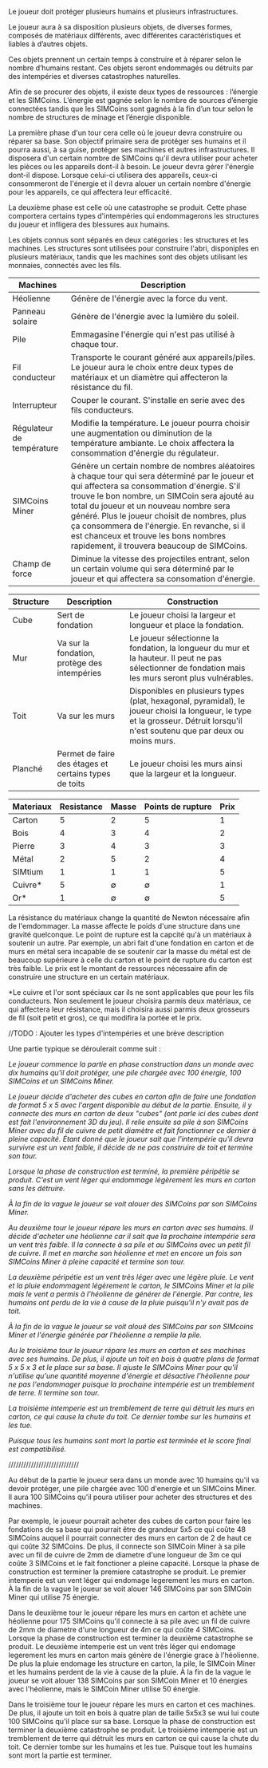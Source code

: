 Le joueur doit protéger plusieurs humains et plusieurs infrastructures.

Le joueur aura à sa disposition plusieurs objets, de diverses formes, composés de matériaux différents, avec différentes caractéristiques et liables à d’autres objets.

Ces objets prennent un certain temps à construire et à réparer selon le nombre d’humains restant. Ces objets seront endommagés ou détruits par des intempéries et diverses catastrophes naturelles.

Afin de se procurer des objets, il existe deux types de ressources : l’énergie et les SIMCoins. L’énergie est gagnée selon le nombre de sources d’énergie connectées tandis que les SIMCoins sont gagnés à la fin d’un tour selon le nombre de structures de minage et l’énergie disponible.

La première phase d'un tour cera celle où le joueur devra construire ou réparer sa base. Son objectif primaire sera de protéger ses humains et il pourra aussi, à sa guise, protéger ses machines et autres infrastructures. Il disposera d'un certain nombre de SIMCoins qu'il devra utiliser pour acheter les pièces ou les appareils dont-il à besoin. Le joueur devra gérer l'énergie dont-il dispose. Lorsque celui-ci utilisera des appareils, ceux-ci consommeront de l'énergie et il devra alouer un certain nombre d'énergie pour les appareils,  ce qui affectera leur efficacité.

La deuxième phase est celle où une catastrophe se produit. Cette phase comportera certains types d'intempéries qui endommagerons les structures du joueur et infligera des blessures aux humains.

Les objets connus sont séparés en deux catégories : les structures et les machines. Les structures sont utilisées pour construire l'abri, disponiples en plusieurs matériaux, tandis que les machines sont des objets utilisant les monnaies, connectés avec les fils.

Machines | Description
------------ | -------------
Héolienne | Génère de l'énergie avec la force du vent.
Panneau solaire | Génère de l'énergie avec la lumière du soleil.
Pile | Emmagasine l'énergie qui n'est pas utilisé à chaque tour.
Fil conducteur | Transporte le courant généré aux appareils/piles. Le joueur aura le choix entre deux types de matériaux et un diamètre qui affecteron la résistance du fil.
Interrupteur | Couper le courant. S'installe en serie avec des fils conducteurs.
Régulateur de température | Modifie la température. Le joueur pourra choisir une augmentation ou diminution de la température ambiante. Le choix affectera la consommation d'énergie du régulateur.
SIMCoins Miner | Génère un certain nombre de nombres aléatoires à chaque tour qui sera déterminé par le joueur et qui affectera sa consommation d'énergie. S'il trouve le bon nombre, un SIMCoin sera ajouté au total du joueur et un nouveau nombre sera généré. Plus le joueur choisit de nombres, plus ça consommera de l'énergie. En revanche, si il est chanceux et trouve les bons nombres rapidement, il trouvera beaucoup de SIMCoins.
Champ de force | Diminue la vitesse des projectiles entrant, selon un certain volume qui sera déterminé par le joueur et qui affectera sa consomation d'énergie.

Structure | Description | Construction 
------------ | ------------- | ------------- 
Cube | Sert de fondation | Le joueur choisi la largeur et longueur et place la fondation. 
Mur | Va sur la fondation, protège des intempéries | Le joueur sélectionne la fondation, la longueur du mur et la hauteur. Il peut ne pas sélectionner de fondation mais les murs seront plus vulnérables. 
Toit | Va sur les murs | Disponibles en plusieurs types (plat, hexagonal, pyramidal), le joueur choisi la longueur, le type et la grosseur. Détruit lorsqu'il n'est soutenu que par deux ou moins murs. 
Planché | Permet de faire des étages et certains types de toits | Le joueur choisi les murs ainsi que la largeur et la longueur.

Materiaux | Resistance | Masse | Points de rupture | Prix
------------ | ------------- | ------------ | ------------- | ------------
Carton | 5 | 2 | 5 | 1
Bois | 4 | 3 | 4 | 2
Pierre | 3 | 4 | 3 | 3
Métal | 2 | 5 | 2 | 4
SIMtium | 1 | 1 | 1 | 5
Cuivre* | 5 | ∅ | ∅ | 1
Or* | 1 | ∅ | ∅ | 5
 
La résistance du matériaux change la quantité de Newton nécessaire afin de l'emdommager. La masse affecte le poids d'une structure dans une gravité quelconque. Le point de rupture est la capcité qu'à un matériaux à soutenir un autre. Par exemple, un abri fait d'une fondation en carton et de murs en métal sera incapable de se soutenir car la masse du métal est de beaucoup supérieure à celle du carton et le point de rupture du carton est très faible. Le prix est le montant de ressources nécessaire afin de construire une structure en un certain matériaux. 

*Le cuivre et l'or sont spéciaux car ils ne sont applicables que pour les fils conducteurs. Non seulement le joueur choisira parmis deux matériaux, ce qui affectera leur résistance, mais il choisira aussi parmis deux grosseurs de fil (soit petit et gros), ce qui modifira la portée et le prix.

//TODO : Ajouter les types d'intempéries et une brève description

Une partie typique se déroulerait comme suit :

*Le joueur commence la partie en phase construction dans un monde avec dix humains qu'il doit protéger, une pile chargée avec 100 énergie, 100 SIMCoins et un SIMCoins Miner.*

*Le joueur décide d'acheter des cubes en carton afin de faire une fondation de format 5 x 5 avec l'argent disponible au début de la partie. Ensuite, il y connecte des murs en carton de deux "cubes" (ont parle ici des cubes dont est fait l'environnement 3D du jeu). Il relie ensuite sa pile à son SIMCoins Miner avec du fil de cuivre de petit diamètre et fait fonctionner ce dernier à pleine capacité. Étant donné que le joueur sait que l'intempérie qu'il devra survivre est un vent faible, il décide de ne pas construire de toit et termine son tour.*

*Lorsque la phase de construction est terminé, la première péripétie se produit. C'est un vent léger qui endommage légèrement les murs en carton sans les détruire.*

*À la fin de la vague le joueur se voit alouer des SIMCoins par son SIMCoins Miner.*

*Au deuxième tour le joueur répare les murs en carton avec ses humains. Il décide d'acheter une héolienne car il sait que la prochaine intempérie sera un vent très faible. Il la connecte à sa pile et au SIMCoins avec un petit fil de cuivre. Il met en marche son héolienne et met en encore un fois son SIMCoins Miner à pleine capacité et termine son tour.*

*La deuxième péripétie est un vent très léger avec une légère pluie. Le vent et la pluie endommagent légèrement le carton, le SIMCoins Miner et la pile mais le vent a permis à l'héolienne de générer de l'énergie. Par contre, les humains ont perdu de la vie à cause de la pluie puisqu'il n'y avait pas de toit.*

*À la fin de la vague le joueur se voit aloué des SIMCoins par son SIMcoins Miner et l'énergie générée par l'héolienne a remplie la pile.*

*Au le troisième tour le joueur répare les murs en carton et ses machines avec ses humains. De plus, il ajoute un toit en bois à quatre plans de format 5 x 5 x 3 et le place sur sa base. Il ajuste le SIMCoins Miner pour qu'il n'utilise qu'une quantité moyenne d'énergie et désactive l'héolienne pour ne pas l'endommager puisque la prochaine intempérie est un tremblement de terre. Il termine son tour.*

*La troisième intemperie est un tremblement de terre qui détruit les murs en carton, ce qui cause la chute du toit. Ce dernier tombe sur les humains et les tue.*

*Puisque tous les humains sont mort la partie est terminée et le score final est compatibilisé.*

////////////////////////////

Au début de la partie le joueur sera dans un monde avec 10 humains qu'il va devoir protéger, une pile chargée avec 100 d'energie et un SIMCoins Miner. Il aura 100 SIMCoins qu'il poura utiliser pour acheter des structures et des machines.

Par exemple, le joueur pourrait acheter des cubes de carton pour faire les fondations de sa base qui pourrait être de grandeur 5x5 ce qui coûte 48 SIMCoins auquel il pourrait connecter des murs en carton de 2 de haut ce qui coûte 32 SIMCoins. De plus, il connecte son SIMCoin Miner à sa pile avec un fil de cuivre de 2mm de diametre d'une longueur de 3m ce qui coûte 3 SIMCoins et le fait fonctioner a pleine capacité.
Lorsque la phase de construction est terminer la premiere catastrophe se produit. Le premier intemperie est un vent léger qui endomage legerement les murs en carton.
À la fin de la vague le joueur se voit alouer 146 SIMCoins par son SIMCoin Miner qui utilise 75 énergie.

Dans le deuxième tour le joueur répare les murs en carton et achète une héolienne pour 175 SIMCoins qu'il connecte à sa pile avec un fil de cuivre de 2mm de diametre d'une longueur de 4m ce qui coûte 4 SIMCoins.
Lorsque la phase de construction est terminer la deuxième catastrophe se produit. Le deuxième intemperie est un vent très léger qui endomage legerement les murs en carton mais génère de l'énergie grace à l'héolienne. De plus la pluie endomage les structure en carton, la pile, le SIMCoin Miner et les humains perdent de la vie à cause de la pluie.
À la fin de la vague le joueur se voit alouer 138 SIMCoins par son SIMCoin Miner et 10 énergies avec l'héolienne, mais le SIMCoin Miner utilise 50 énergie.

Dans le troisième tour le joueur répare les murs en carton et ces machines. De plus, il ajoute un toit en bois à quatre plan de taille 5x5x3 se wui lui coute 100 SIMCoins qu'il place sur sa base.
Lorsque la phase de construction est terminer la deuxième catastrophe se produit. Le troisième intemperie est un tremblement de terre qui détruit les murs en carton ce qui cause la chute du toit. Ce dernier tombe sur les humains et les tue. 
Puisque tout les humains sont mort la partie est terminer.
